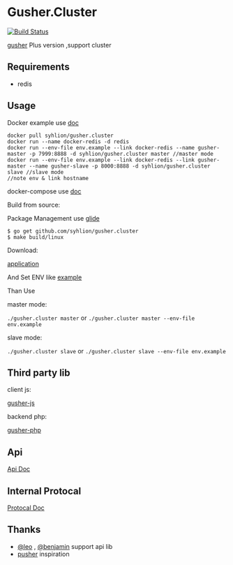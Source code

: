 # Gusher.Cluster

 [![Build Status](https://travis-ci.org/syhlion/gusher.cluster.svg?branch=master)](https://travis-ci.org/syhlion/gusher.cluster)

 [gusher](https://github.com/syhlion/gusher) Plus version ,support cluster

## Requirements

* redis

## Usage

Docker example use [doc](https://github.com/syhlion/gusher.cluster/blob/master/docker)

```
docker pull syhlion/gusher.cluster
docker run --name docker-redis -d redis
docker run --env-file env.example --link docker-redis --name gusher-master -p 7999:8888 -d syhlion/gusher.cluster master //master mode
docker run --env-file env.example --link docker-redis --link gusher-master --name gusher-slave -p 8000:8888 -d syhlion/gusher.cluster slave //slave mode
//note env & link hostname
```

docker-compose use [doc](https://github.com/syhlion/gusher.cluster/blob/master/docker-compose) 

Build from source:

Package Management use [glide](https://github.com/Masterminds/glide)

```
$ go get github.com/syhlion/gusher.cluster 
$ make build/linux

```

Download:

[application](https://github.com/syhlion/gusher.cluster/releases)



And Set ENV  like [example](https://github.com/syhlion/gusher.cluster/blob/master/env.example)


Than Use

master mode:

`./gusher.cluster master` or `./gusher.cluster master --env-file env.example`

slave mode:

`./gusher.cluster slave` or `./gusher.cluster slave --env-file env.example`



## Third party lib

client js:

[gusher-js](https://github.com/cswleocsw/gusher-js)

backend php:

[gusher-php](https://github.com/benjaminchen/gusher-php)

## Api

[Api Doc](https://github.com/syhlion/gusher.cluster/blob/master/doc/api.md)


## Internal Protocal

[Protocal Doc](https://github.com/syhlion/gusher.cluster/blob/master/doc/protocal.md)

## Thanks

* [@leo](https://github.com/cswleocsw) , [@benjamin](https://github.com/benjaminchen) support api lib
* [pusher](https://pusher.com) inspiration
